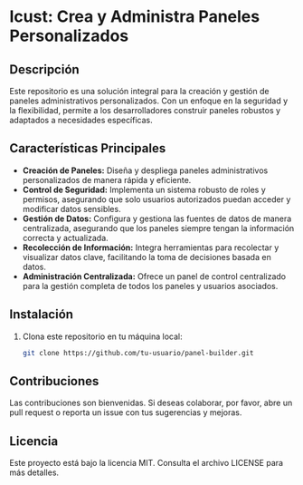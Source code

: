 # Icust: Crea y Administra Paneles Personalizados

## Descripción

Este repositorio es una solución integral para la creación y gestión de paneles administrativos personalizados. Con un enfoque en la seguridad y la flexibilidad, permite a los desarrolladores construir paneles robustos y adaptados a necesidades específicas.

## Características Principales

- **Creación de Paneles:** Diseña y despliega paneles administrativos personalizados de manera rápida y eficiente.
- **Control de Seguridad:** Implementa un sistema robusto de roles y permisos, asegurando que solo usuarios autorizados puedan acceder y modificar datos sensibles.
- **Gestión de Datos:** Configura y gestiona las fuentes de datos de manera centralizada, asegurando que los paneles siempre tengan la información correcta y actualizada.
- **Recolección de Información:** Integra herramientas para recolectar y visualizar datos clave, facilitando la toma de decisiones basada en datos.
- **Administración Centralizada:** Ofrece un panel de control centralizado para la gestión completa de todos los paneles y usuarios asociados.

## Instalación

1. Clona este repositorio en tu máquina local:

   ```bash
   git clone https://github.com/tu-usuario/panel-builder.git
   ```

## Contribuciones
Las contribuciones son bienvenidas. Si deseas colaborar, por favor, abre un pull request o reporta un issue con tus sugerencias y mejoras.

## Licencia
Este proyecto está bajo la licencia MIT. Consulta el archivo LICENSE para más detalles.